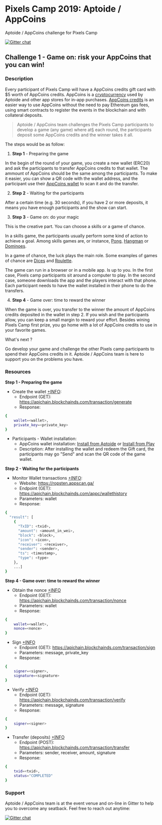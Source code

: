 # Pixels Camp 2019: Aptoide / AppCoins
Aptoide / AppCoins challenge for Pixels Camp

[![Gitter chat](https://badges.gitter.im/gitterHQ/gitter.png)](https://gitter.im/AppCoinsProject/PixelsCamp)


## Challenge 1 - Game on: risk your AppCoins that you can win!

### Description

Every participant of Pixels Camp will have a AppCoins credits gift card with $5 worth of AppCoins credits.
AppCoins is a [cryptocurrency](https://coinmarketcap.com/currencies/appcoins/) used by Aptoide and other app stores for in-app purchases. [AppCoins credits](https://medium.com/@PauloTrezentos/what-are-appcoins-credits-appc-c-2217e8f8568c) is an easier way to use AppCoins without the need to pay Ethereum gas fees, using smart contracts to register the events in the blockchain and with collateral deposits.

> Aptoide / AppCoins team challenges the Pixels Camp participants to develop a game (any game) where at§ each round, the participants deposit some AppCoins credits and the winner takes it all.

The steps would be as follow:

1. **Step 1** - Preparing the game

In the begin of the round of your game, you create a new wallet (ERC20) and ask the participants to transfer AppCoins credits to that wallet. The ammount of AppCoins should be the same among the participants. To make it easier, you can show a QR code with the wallet address, and the participant use their [AppCoins wallet](https://play.google.com/store/apps/details?id=com.appcoins.wallet&hl=en) to scan it and do the transfer.

2. **Step 2** - Waiting for the participants

After a certain time (e.g. 30 seconds), if you have 2 or more deposits, it means you have enough participants and the show can start.

3. **Step 3** - Game on: do your magic

This is the creative part. You can choose a skills or a game of chance.

In a skills game, the participants usually perform some kind of action to achieve a goal. Among skills games are, or instance, [Pong](https://pong-2.com), [Hangman](https://hangmanwordgame.com) or [Dominoes](https://dominoes.playdrift.com).

In a game of chance, the luck plays the main role. Some examples of games of chance are [Dices](https://cardgames.io/yahtzee/) and [Roulette](https://www.roulettesimulator.net).

The game can run in a browser or in a mobile app. Is up to you. In the first case, Pixels camp participants sit around a computer to play. In the second case, someone downloads the app and the players interact with that phone. Each participant needs to have the wallet installed in their phone to do the transfers.

4. **Step 4** - Game over: time to reward the winner

When the game is over, you transfer to the winner the amount of AppCoins credits deposited in the wallet in step 2. If you wish and the participants allow, you can keep a small margin to reward your effort. 
Besides wining Pixels Camp first prize, you go home with a lot of AppCoins credits to use in your favorite games.

What's next ?

Go develop your game and challenge the other Pixels camp participants to spend their AppCoins credits in it. Aptoide / AppCoins team is here to support you on the problems you have.


### Resources

**Step 1 - Preparing the game**

 - Create the wallet [+INFO](https://github.com/Aptoide/pixelscamp/blob/master/EXAMPLE.md):
   - Endpoint (GET): https://apichain.blockchainds.com/transaction/generate
   - Response:
```sh
{
    wallet=<wallet>,
    private_key=<private_key>
}
```

 - Participants - Wallet installation:
   - AppCoins wallet installation: [Install from Aptoide](https://appcoins-wallet.en.aptoide.com) or [Install from Play](https://play.google.com/store/apps/details?id=com.appcoins.wallet&hl=en_US)
   - Description: After installing the wallet and redeem the Gift card, the participants may go "Send" and scan the QR code of the game wallet.
   
 **Step 2 - Waiting for the participants**

  - Monitor Wallet transactions [+INFO](https://github.com/Aptoide/pixelscamp/blob/master/EXAMPLE.md):
    - Website: https://ropsten.appscan.ga/
    - Endpoint (GET): https://apichain.blockchainds.com/appc/wallethistory
    - Parameters: wallet
    - Response:
```sh
{
  "result": [
    {
      "TxID": <txid>,
      "amount": <amount_in_wei>,
      "block": <block>,
      "icon": <icon>,
      "receiver": <receiver>,
      "sender": <sender>,
      "ts": <timestamp>,
      "type": <type>
    },
    ...]
}
```

**Step 4 - Game over: time to reward the winner**

  - Obtain the nonce [+INFO](https://github.com/Aptoide/pixelscamp/blob/master/EXAMPLE.md)
    - Endpoint (GET): https://apichain.blockchainds.com/transaction/nonce
    - Parameters: wallet
    - Response:
```sh
{
    wallet=<wallet>,
    nonce=<nonce>
}
```

  - Sign [+INFO](https://github.com/Aptoide/pixelscamp/blob/master/EXAMPLE.md)
    - Endpoint (GET): https://apichain.blockchainds.com/transaction/sign
    - Parameters: message, private_key
    - Response:
```sh
{
    signer=<signer>,
    signature=<signature>
}
```

  - Verify [+INFO](https://github.com/Aptoide/pixelscamp/blob/master/EXAMPLE.md)
    - Endpoint (GET): https://apichain.blockchainds.com/transaction/verify
    - Parameters: message, signature
    - Response:
```sh
{
    signer=<signer>
}
```

  - Transfer (deposits) [+INFO](https://github.com/Aptoide/pixelscamp/blob/master/EXAMPLE.md)
    - Endpoint (POST): https://apichain.blockchainds.com/transaction/transfer
    - Parameters: sender, receiver, amount, signature
    - Response:
```sh
{
    txid=<txid>,
    status="COMPLETED"
}
```


### Support

Aptoide / AppCoins team is at the event venue and on-line in Gitter to help you to overcome any seatback. Feel free to reach out anytime:

[![Gitter chat](https://badges.gitter.im/gitterHQ/gitter.png)](https://gitter.im/AppCoinsProject/PixelsCamp)

